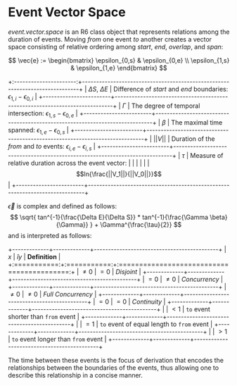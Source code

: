 # Event Vector Space

*event.vector.space* is an R6 class object that represents relations among the duration of events. Moving *from* one event *to* another creates a vector space consisting of relative ordering among *start*, *end*, *overlap*, and *span*:

$$
\vec{e} :=
\begin{bmatrix}
\epsilon_{0,s} & \epsilon_{0,e} \\
\epsilon_{1,s} & \epsilon_{1,e}
\end{bmatrix}
$$

+:----------------------:+-----------------------------------------------------------------------------+
| $\Delta S$, $\Delta E$ | Difference of *start* and *end* boundaries: $\epsilon_{1,i}-\epsilon_{0,i}$ |
+------------------------+-----------------------------------------------------------------------------+
| $\Gamma$               | The degree of temporal intersection: $\epsilon_{1,s}-\epsilon_{0,e}$        |
+------------------------+-----------------------------------------------------------------------------+
| $\beta$                | The maximal time spanned: $\epsilon_{1,e}-\epsilon_{0,s}$                   |
+------------------------+-----------------------------------------------------------------------------+
| $||V||$                | Duration of the *from* and *to* events: $\epsilon_{i,e}-\epsilon_{i,s}$     |
+------------------------+-----------------------------------------------------------------------------+
| $\tau$                 | Measure of relative duration across the event vector:                       |
|                        |                                                                             |
|                        | $$ln{\frac{||V_1||}{||V_0||}}$$                                             |
+------------------------+-----------------------------------------------------------------------------+

$\vec\epsilon$ is complex and defined as follows: $$
\sqrt{
tan^{-1}{\frac{\Delta E}{\Delta S}}
*
tan^{-1}{\frac{\Gamma \beta}{\Gamma}}
} + \Gamma^{\frac{\tau}{2}}
$$ and is interpreted as follows:

+-------------+-------------+--------------------------------------------+
| $x$         | $\hat{i}y$  | **Definition**                             |
+:===========:+:===========:+:==========================================:+
| $\ne 0$     | $= 0$       | *Disjoint*                                 |
+-------------+-------------+--------------------------------------------+
| $= 0$       | $\ne 0$     | *Concurrency*                              |
+-------------+-------------+--------------------------------------------+
| $\ne 0$     | $\ne 0$     | *Full Concurrency*                         |
+-------------+-------------+--------------------------------------------+
| $= 0$       | $= 0$       | *Continuity*                               |
+-------------+-------------+--------------------------------------------+
|             | $< 1$       | `to` event shorter than `from` event       |
+-------------+-------------+--------------------------------------------+
|             | $= 1$       | `to` event of equal length to `from` event |
+-------------+-------------+--------------------------------------------+
|             | $> 1$       | `to` event longer than `from` event        |
+-------------+-------------+--------------------------------------------+

The time between these events is the focus of derivation that encodes the relationships between the boundaries of the events, thus allowing one to describe this relationship in a concise manner.
